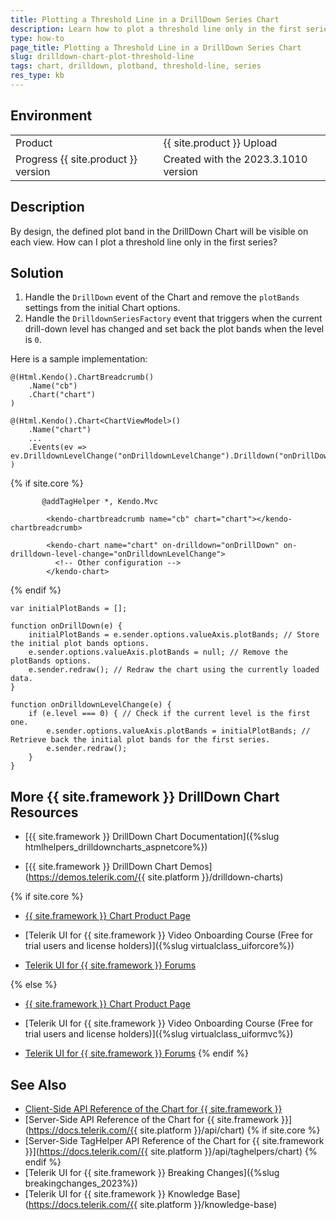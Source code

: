 ```yaml
---
title: Plotting a Threshold Line in a DrillDown Series Chart
description: Learn how to plot a threshold line only in the first series of the Telerik UI for {{ site.framework }} DrillDown Chart component.
type: how-to
page_title: Plotting a Threshold Line in a DrillDown Series Chart
slug: drilldown-chart-plot-threshold-line
tags: chart, drilldown, plotband, threshold-line, series
res_type: kb
---
```

## Environment
<table>
 <tr>
  <td>Product</td>
  <td>{{ site.product }} Upload</td>
 </tr>
 <tr>
  <td>Progress {{ site.product }} version</td>
  <td>Created with the 2023.3.1010 version</td>
 </tr>
</table>

## Description
By design, the defined plot band in the DrillDown Chart will be visible on each view. How can I plot a threshold line only in the first series?

## Solution
1. Handle the `DrillDown` event of the Chart and remove the `plotBands` settings from the initial Chart options.
2. Handle the `DrilldownSeriesFactory` event that triggers when the current drill-down level has changed and set back the plot bands when the level is `0`.

Here is a sample implementation:

```HtmlHelper
@(Html.Kendo().ChartBreadcrumb()
    .Name("cb")
    .Chart("chart")
)

@(Html.Kendo().Chart<ChartViewModel>()
    .Name("chart")
    ...
    .Events(ev => ev.DrilldownLevelChange("onDrilldownLevelChange").Drilldown("onDrillDown"))
)
```
{% if site.core %}
```TagHelper
       @addTagHelper *, Kendo.Mvc

        <kendo-chartbreadcrumb name="cb" chart="chart"></kendo-chartbreadcrumb>

        <kendo-chart name="chart" on-drilldown="onDrillDown" on-drilldown-level-change="onDrilldownLevelChange">
          <!-- Other configuration -->
        </kendo-chart>
```
{% endif %}
```JS script
var initialPlotBands = [];

function onDrillDown(e) {
    initialPlotBands = e.sender.options.valueAxis.plotBands; // Store the initial plot bands options.
    e.sender.options.valueAxis.plotBands = null; // Remove the plotBands options.
    e.sender.redraw(); // Redraw the chart using the currently loaded data.
}

function onDrilldownLevelChange(e) {
    if (e.level === 0) { // Check if the current level is the first one.
        e.sender.options.valueAxis.plotBands = initialPlotBands; // Retrieve back the initial plot bands for the first series.
        e.sender.redraw();
    }
}
```

## More {{ site.framework }} DrillDown Chart Resources

* [{{ site.framework }} DrillDown Chart Documentation]({%slug htmlhelpers_drilldowncharts_aspnetcore%})

* [{{ site.framework }} DrillDown Chart Demos](https://demos.telerik.com/{{ site.platform }}/drilldown-charts)

{% if site.core %}
* [{{ site.framework }} Chart Product Page](https://www.telerik.com/aspnet-core-ui/charts)

* [Telerik UI for {{ site.framework }} Video Onboarding Course (Free for trial users and license holders)]({%slug virtualclass_uiforcore%})

* [Telerik UI for {{ site.framework }} Forums](https://www.telerik.com/forums/aspnet-core-ui)

{% else %}
* [{{ site.framework }} Chart Product Page](https://www.telerik.com/aspnet-mvc/charts)

* [Telerik UI for {{ site.framework }} Video Onboarding Course (Free for trial users and license holders)]({%slug virtualclass_uiformvc%})

* [Telerik UI for {{ site.framework }} Forums](https://www.telerik.com/forums/aspnet-mvc)
{% endif %}

## See Also

* [Client-Side API Reference of the Chart for {{ site.framework }}](https://www.telerik.com/kendo-jquery-ui/documentation/api/javascript/dataviz/ui/chart)
* [Server-Side API Reference of the Chart for {{ site.framework }}](https://docs.telerik.com/{{ site.platform }}/api/chart)
{% if site.core %}
* [Server-Side TagHelper API Reference of the Chart for {{ site.framework }}](https://docs.telerik.com/{{ site.platform }}/api/taghelpers/chart)
{% endif %}
* [Telerik UI for {{ site.framework }} Breaking Changes]({%slug breakingchanges_2023%})
* [Telerik UI for {{ site.framework }} Knowledge Base](https://docs.telerik.com/{{ site.platform }}/knowledge-base)
